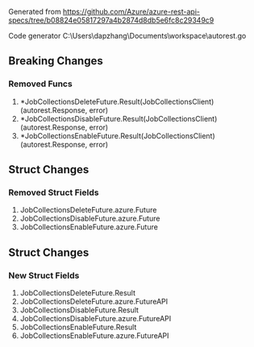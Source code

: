 Generated from https://github.com/Azure/azure-rest-api-specs/tree/b08824e05817297a4b2874d8db5e6fc8c29349c9

Code generator C:\Users\dapzhang\Documents\workspace\autorest.go

## Breaking Changes

### Removed Funcs

1. *JobCollectionsDeleteFuture.Result(JobCollectionsClient) (autorest.Response, error)
1. *JobCollectionsDisableFuture.Result(JobCollectionsClient) (autorest.Response, error)
1. *JobCollectionsEnableFuture.Result(JobCollectionsClient) (autorest.Response, error)

## Struct Changes

### Removed Struct Fields

1. JobCollectionsDeleteFuture.azure.Future
1. JobCollectionsDisableFuture.azure.Future
1. JobCollectionsEnableFuture.azure.Future

## Struct Changes

### New Struct Fields

1. JobCollectionsDeleteFuture.Result
1. JobCollectionsDeleteFuture.azure.FutureAPI
1. JobCollectionsDisableFuture.Result
1. JobCollectionsDisableFuture.azure.FutureAPI
1. JobCollectionsEnableFuture.Result
1. JobCollectionsEnableFuture.azure.FutureAPI
